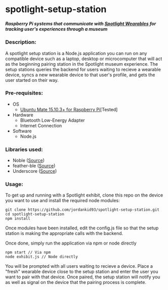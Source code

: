 # spotlight-setup-station

##### Raspberry Pi systems that communicate with [Spotlight Wearables](https://github.com/jordankid93/spotlight-wearable) for tracking user's experiences through a museum

### Description:
A spotlight setup station is a Node.js application you can run on any compatible device such as a laptop, desktop or microcomputer that will act as the beginning pairing station in the Spotlight museum experience. The setup stations queries the backend for users waiting to recieve a wearable device, syncs a new wearable device to that user's profile, and gets the user started on their way.

### Pre-requisites:
- OS
  - [Ubuntu Mate 15.10.3+ for Raspberry Pi](https://ubuntu-mate.org/raspberry-pi/)[Tested]
- Hardware
  - Bluetooth Low-Energy Adapter
  - Internet Connection
- Software
  - Node.js


### Libraries used:
- Noble ([Source](https://github.com/sandeepmistry/noble))
- feather-ble ([Source](https://github.com/jordankid93/feather-ble))
- Underscore ([Source](http://underscorejs.org))

### Usage:
To get up and running with a Spotlight exhibit, clone this repo on the device you want to use and install the required node modules:
```
git clone https://github.com/jordankid93/spotlight-setup-station.git
cd spotlight-setup-station
npm install
```

Once modules have been installed, edit the config.js file so that the setup station is making the appropriate calls with the backend.

Once done, simply run the application via npm or node directly
```
npm start // Via npm
node exhibit.js // Node directly
```

You will be prompted with all users waiting to recieve a device. Place a "fresh" wearable device close to the setup station and enter the user you want to pair with that device. Once paired, the setup station will notify you as well as signal on the device that the pairing process is complete.
